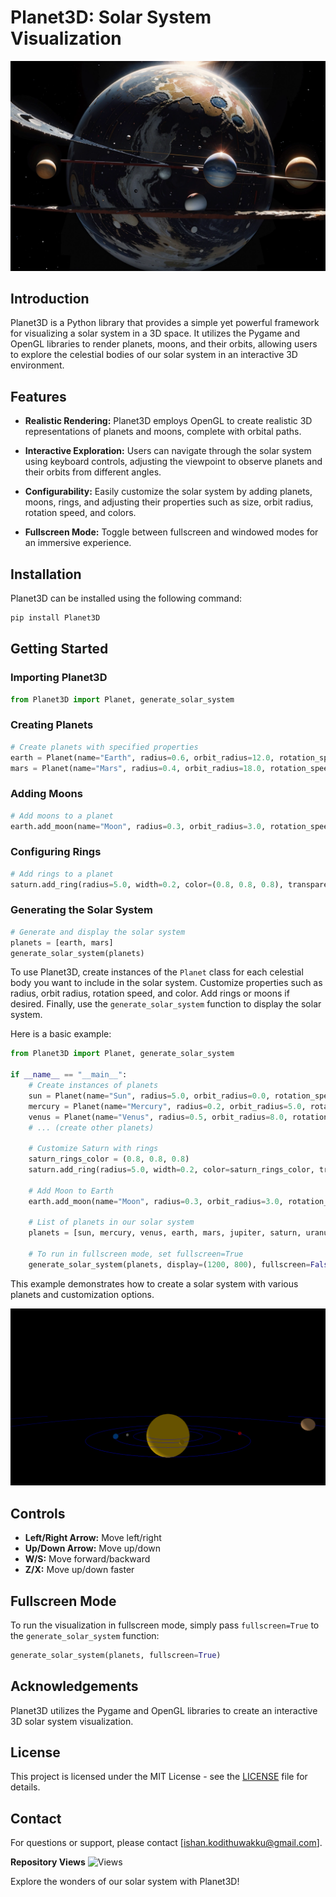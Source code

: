 # Planet3D: Solar System Visualization

![ss](https://raw.githubusercontent.com/Ishanoshada/Ishanoshada/main/ss/7d42d195b24996b688b4e1641be0656e.png~tplv-jiivuhwl6u-resize_5000.awebp.webp)

## Introduction

Planet3D is a Python library that provides a simple yet powerful framework for visualizing a solar system in a 3D space. It utilizes the Pygame and OpenGL libraries to render planets, moons, and their orbits, allowing users to explore the celestial bodies of our solar system in an interactive 3D environment.

## Features

- **Realistic Rendering:** Planet3D employs OpenGL to create realistic 3D representations of planets and moons, complete with orbital paths.

- **Interactive Exploration:** Users can navigate through the solar system using keyboard controls, adjusting the viewpoint to observe planets and their orbits from different angles.

- **Configurability:** Easily customize the solar system by adding planets, moons, rings, and adjusting their properties such as size, orbit radius, rotation speed, and colors.

- **Fullscreen Mode:** Toggle between fullscreen and windowed modes for an immersive experience.

## Installation

Planet3D can be installed using the following command:

```bash
pip install Planet3D
```

## Getting Started

### Importing Planet3D

```python
from Planet3D import Planet, generate_solar_system
```

### Creating Planets

```python
# Create planets with specified properties
earth = Planet(name="Earth", radius=0.6, orbit_radius=12.0, rotation_speed=0.9, color=(0.0, 0.5, 1.0))
mars = Planet(name="Mars", radius=0.4, orbit_radius=18.0, rotation_speed=0.8, color=(1.0, 0.0, 0.0))
```

### Adding Moons

```python
# Add moons to a planet
earth.add_moon(name="Moon", radius=0.3, orbit_radius=3.0, rotation_speed=1.0, color=(0.8, 0.8, 0.8))
```

### Configuring Rings

```python
# Add rings to a planet
saturn.add_ring(radius=5.0, width=0.2, color=(0.8, 0.8, 0.8), transparency=0.3)
```

### Generating the Solar System

```python
# Generate and display the solar system
planets = [earth, mars]
generate_solar_system(planets)
```

To use Planet3D, create instances of the `Planet` class for each celestial body you want to include in the solar system. Customize properties such as radius, orbit radius, rotation speed, and color. Add rings or moons if desired. Finally, use the `generate_solar_system` function to display the solar system.

Here is a basic example:

```python
from Planet3D import Planet, generate_solar_system

if __name__ == "__main__":
    # Create instances of planets
    sun = Planet(name="Sun", radius=5.0, orbit_radius=0.0, rotation_speed=0.0, color=(1.0, 0.8, 0.0))
    mercury = Planet(name="Mercury", radius=0.2, orbit_radius=5.0, rotation_speed=5.0, color=(0.7, 0.7, 0.7))
    venus = Planet(name="Venus", radius=0.5, orbit_radius=8.0, rotation_speed=3.0, color=(0.9, 0.7, 0.0))
    # ... (create other planets)

    # Customize Saturn with rings
    saturn_rings_color = (0.8, 0.8, 0.8)
    saturn.add_ring(radius=5.0, width=0.2, color=saturn_rings_color, transparency=0.3)

    # Add Moon to Earth
    earth.add_moon(name="Moon", radius=0.3, orbit_radius=3.0, rotation_speed=1.0, color=(0.8, 0.8, 0.8))

    # List of planets in our solar system
    planets = [sun, mercury, venus, earth, mars, jupiter, saturn, uranus, neptune]

    # To run in fullscreen mode, set fullscreen=True
    generate_solar_system(planets, display=(1200, 800), fullscreen=False)
```

This example demonstrates how to create a solar system with various planets and customization options.

![ex](https://github.com/Ishanoshada/Ishanoshada/blob/main/ss/ple.png?raw=true)

## Controls

- **Left/Right Arrow:** Move left/right
- **Up/Down Arrow:** Move up/down
- **W/S:** Move forward/backward
- **Z/X:** Move up/down faster

## Fullscreen Mode

To run the visualization in fullscreen mode, simply pass `fullscreen=True` to the `generate_solar_system` function:

```python
generate_solar_system(planets, fullscreen=True)
```

## Acknowledgements

Planet3D utilizes the Pygame and OpenGL libraries to create an interactive 3D solar system visualization.

## License

This project is licensed under the MIT License - see the [LICENSE](LICENSE) file for details.

## Contact

For questions or support, please contact [ishan.kodithuwakku@gmail.com].

**Repository Views** ![Views](https://profile-counter.glitch.me/planet3D/count.svg)

Explore the wonders of our solar system with Planet3D!
